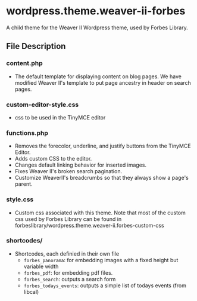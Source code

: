 wordpress.theme.weaver-ii-forbes
=======
A child theme for the Weaver II Wordpress theme, used by Forbes Library.

## File Description
### content.php
+ The default template for displaying content on blog pages. We have modified
Weaver II's template to put page ancestry in header on search pages.

### custom-editor-style.css
+ css to be used in the TinyMCE editor

### functions.php
+ Removes the forecolor, underline, and justify buttons from the TinyMCE Editor.
+ Adds custom CSS to the editor.
+ Changes default linking behavior for inserted images.
+ Fixes Weaver II's broken search pagination.
+ Customize WeaverII's breadcrumbs so that they always show a page's parent.

### style.css
+ Custom css associated with this theme. Note that most of the custom css used by
Forbes Library can be found in forbeslibrary/wordpress.theme.weaver-ii.forbes-custom-css

### shortcodes/
+ Shortcodes, each definied in their own file
  + `forbes_panorama`: for embedding images with a fixed height but variable width
  + `forbes_pdf`: for embedding pdf files.
  + `forbes_search`: outputs a search form
  + `forbes_todays_events`: outputs a simple list of todays events (from libcal)
